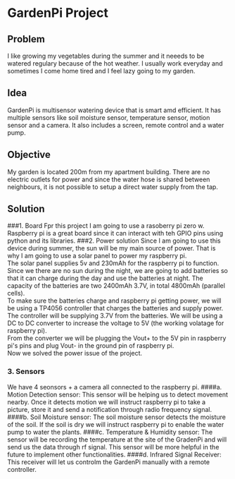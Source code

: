 # GardenPi Project
## Problem
I like growing my vegetables during the summer and it neeeds to be watered regulary because of the hot weather. I usually work everyday and sometimes I come home tired and I feel lazy going to my garden.
## Idea
GardenPi is multisensor watering device that is smart amd efficient. It has multiple sensors like soil moisture sensor, temperature sensor, motion sensor and a camera. It also includes a screen, remote control and a water pump.
## Objective
My garden is located 200m from my apartment building. There are no electric outlets for power and since the water hose is shared between neighbours, it is not possible to setup a direct water supply from the tap.
## Solution
###1. Board
Fpr this project I am going to use a rasoberry pi zero w. Raspberry pi is a great board since it can interact with teh GPIO pins using python and its libraries.
###2. Power solution
Since I am going to use this device during summer, the sun will be my main source of power. That is why I am going to use a solar panel to power my raspberry pi.<br>
The solar panel supplies 5v and 230mAh for the raspberry pi to function. Since we there are no sun during the night, we are going to add batteries so that it can charge during the day and use the batteries at night. The capacity of the batteries are two 2400mAh 3.7V, in total 4800mAh (parallel cells).<br>
To make sure the batteries charge and raspberry pi getting power, we will be using a TP4056 controller that charges the batteries and supply power.<br>
The controller will be supplying 3.7V from the batteries. We will be using a DC to DC converter to increase the voltage to 5V (the working volatage for raspberry pi).<br>
From the converter we will be plugging the Vout+ to the 5V pin in raspberry pi's pins and plug Vout- in the ground pin of raspberry pi.<br>
Now we solved the power issue of the project.<br>
### 3. Sensors
We have 4 seonsors + a camera all connected to the raspberry pi.
####a. Motion Detection sensor:
This sensor will be helping us to detect movement nearby. Once it detects motion we will instruct raspberry pi to take a picture, store it and send a notification through radio frequency signal.
####b. Soil Moisture sensor:
The soil moisture sensor detects the moisture of the soil. If the soil is dry we will instruct raspberry pi to enable the water pump to water the plants.
####c. Temperature & Humidity sensor:
The sensor will be recording the temperature at the site of the GradenPi and will send us the data through rf signal. This sensor will be more helpful in the future to implement other functionalities.
####d. Infrared Signal Receiver:
This receiver will let us controlm the GardenPi manually with a remote controller.
